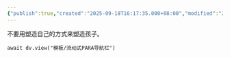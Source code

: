 ```yaml
---
{"publish":true,"created":"2025-09-18T16:17:35.000+08:00","modified":"2025-09-18T16:17:35.000+08:00","tags":["家庭","成长","卡夫卡"],"cssclasses":""}
---
```


不要用塑造自己的方式来塑造孩子。





```dataviewjs
await dv.view("模板/流动式PARA导航栏")
```

